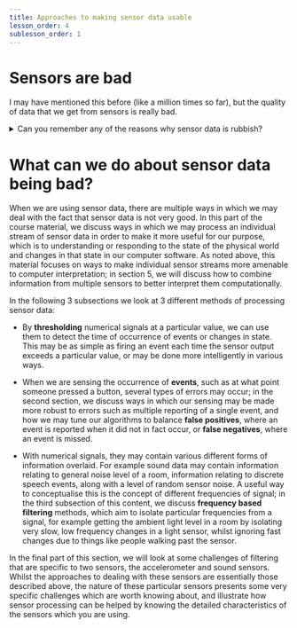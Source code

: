 ```yaml
---
title: Approaches to making sensor data usable
lesson_order: 4
sublesson_order: 1
---
```

# Sensors are bad

I may have mentioned this before (like a million times so far), but the quality of data that we get from sensors is really bad.

<details markdown=1 class="reminder">
<summary>
Can you remember any of the reasons why sensor data is rubbish?
</summary>

* Sensors can have various types of errors, such as random noise and bias which mean they don't directly relate to the underlying sensed signal. 

* Some sensors only give relative changes in value, or values which whilst they relate to the underlying value are 'unitless', in that they don't directly map to any known unit e.g. for many light sensors, we know they read high when it is bright and low when dark, but cannot directly map this to light related units such as lumens or lux.

* Sensors often don't measure what we're actually interested in, for example we may be interested in human motion, but an infrared motion sensor will also respond to any other moving warm object, including animals or cars. Or we may want to understand some higher level concept such as *Is Joe at home yet*, based on interpretations of lower level sensor data such as the location of Joe's phone and motion data from Joe's house.

* It is easy to make mistakes in placement and wiring of sensors or in our code which processes the data.

* Other physical effects may alter the response of sensors, e.g. changes of temperature can change the response curve of many other non-temperature sensors.

</details>

# What can we do about sensor data being bad?

When we are using sensor data, there are multiple ways in which we may deal with the fact that sensor data is not very good. In this part of the course material, we discuss ways in which we may process an individual stream of sensor data in order to make it more useful for our purpose, which is to understanding or responding to the state of the physical world and changes in that state in our computer software. As noted above, this material focuses on ways to make individual sensor streams more amenable to computer interpretation; in section 5, we will discuss how to combine information from multiple sensors to better interpret them computationally.

In the following 3 subsections we look at 3 different methods of processing sensor data:

* By **thresholding** numerical signals at a particular value, we can use them to detect the time of occurrence of events or changes in state. This may be as simple as firing an event each time the sensor output exceeds a particular value, or may be done more intelligently in various ways.

* When we are sensing the occurrence of **events**, such as at what point someone pressed a button, several types of errors may occur; in the second section, we discuss ways in which our sensing may be made more robust to errors such as multiple reporting of a single event, and how we may tune our algorithms to balance **false positives**, where an event is reported when it did not in fact occur, or **false negatives**, where an event is missed.

* With numerical signals, they may contain various different forms of information overlaid. For example sound data may contain information relating to general noise level of a room, information relating to discrete speech events, along with a level of random sensor noise. A useful way to conceptualise this is the concept of different frequencies of signal; in the third subsection of this content, we discuss **frequency based filtering** methods, which aim to isolate particular frequencies from a signal, for example getting the ambient light level in a room by isolating very slow, low frequency changes in a light sensor, whilst ignoring fast changes due to things like people walking past the sensor.

In the final part of this section, we will look at some challenges of filtering that are specific to two sensors, the accelerometer and sound sensors. Whilst the approaches to dealing with these sensors are essentially those described above, the nature of these particular sensors presents some very specific challenges which are worth knowing about, and illustrate how sensor processing can be helped by knowing the detailed characteristics of the sensors which you are using.


